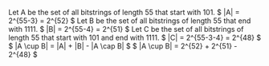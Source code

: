 Let A be the set of all bitstrings of length 55 that start with 101.
$ |A| = 2^{55-3} = 2^{52} $
Let B be the set of all bitstrings of length 55 that end with 1111.
$ |B| = 2^{55-4} = 2^{51} $
Let C be the set of all bitstrings of length 55 that start with 101 and end with 1111.
$ |C| = 2^{55-3-4} = 2^{48} $
$ |A \cup B| = |A| + |B| - |A \cap B| $
$ |A \cup B| = 2^{52} + 2^{51} - 2^{48} $
